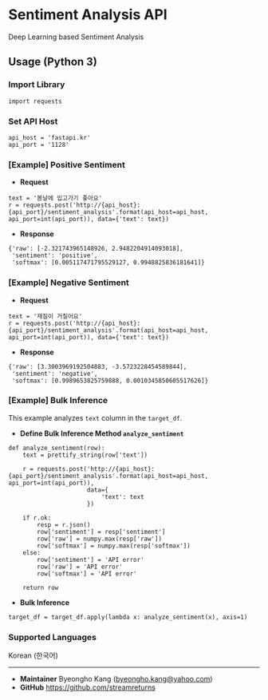 # Sentiment Analysis API
Deep Learning based Sentiment Analysis

## Usage (Python 3)
### Import Library
```
import requests
```

### Set API Host
```
api_host = 'fastapi.kr'
api_port = '1128'
```

### [Example] Positive Sentiment
- **Request**
```
text = '봄날에 입고가기 좋아요'
r = requests.post('http://{api_host}:{api_port}/sentiment_analysis'.format(api_host=api_host, api_port=int(api_port)), data={'text': text})
```

- **Response**
```
{'raw': [-2.321743965148926, 2.9482204914093018],
 'sentiment': 'positive',
 'softmax': [0.005117471795529127, 0.9948825836181641]}
```

### [Example] Negative Sentiment
- **Request**
```
text = '재질이 거칠어요'
r = requests.post('http://{api_host}:{api_port}/sentiment_analysis'.format(api_host=api_host, api_port=int(api_port)), data={'text': text})
```

- **Response**
```
{'raw': [3.3003969192504883, -3.5723228454589844],
 'sentiment': 'negative',
 'softmax': [0.9989653825759888, 0.0010345850605517626]}
```

### [Example] Bulk Inference
This example analyzes `text` column in the `target_df`.

- **Define Bulk Inference Method `analyze_sentiment`**
```
def analyze_sentiment(row):
    text = prettify_string(row['text'])
    
    r = requests.post('http://{api_host}:{api_port}/sentiment_analysis'.format(api_host=api_host, api_port=int(api_port)),
                      data={
                          'text': text
                      })
    
    if r.ok:
        resp = r.json()
        row['sentiment'] = resp['sentiment']
        row['raw'] = numpy.max(resp['raw'])
        row['softmax'] = numpy.max(resp['softmax'])
    else:
        row['sentiment'] = 'API error'
        row['raw'] = 'API error'
        row['softmax'] = 'API error'    
        
    return row
```

- **Bulk Inference**
```
target_df = target_df.apply(lambda x: analyze_sentiment(x), axis=1)
```

### Supported Languages

Korean (한국어)

---

- **Maintainer**
Byeongho Kang (byeongho.kang@yahoo.com)
- **GitHub**
https://github.com/streamreturns

